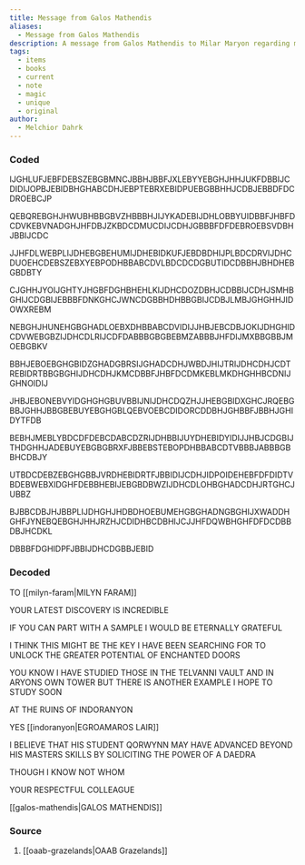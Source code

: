 ```yaml
---
title: Message from Galos Mathendis
aliases:
  - Message from Galos Mathendis
description: A message from Galos Mathendis to Milar Maryon regarding magic doors.
tags:
  - items
  - books
  - current
  - note
  - magic
  - unique
  - original
author:
  - Melchior Dahrk
---
```

### Coded
IJGHLUFJEBFDEBSZEBGBMNCJBBHJBBFJXLEBYYEBGHJHHJUKFDBBIJCDIDIJOPBJEBIDBHGHABCDHJEBPTEBRXEBIDPUEBGBBHHJCDBJEBBDFDCDROEBCJP

QEBQREBGHJHWUBHBBGBVZHBBBHJIJYKADEBIJDHLOBBYUIDBBFJHBFDCDVKEBVNADGHJHFDBJZKBDCDMUCDIJCDHJGBBBFDFDEBROEBSVDBHJBBIJCDC

JJHFDLWEBPLIJDHEBGBEHUMIJDHEBIDKUFJEBDBDHIJPLBDCDRVIJDHCDUOEHCDEBSZEBXYEBPODHBBABCDVLBDCDCDGBUTIDCDBBHJBHDHEBGBDBTY

CJGHHJYOIJGHTYJHGBFDGHBHEHLKIJDHCDOZDBHJCDBBIJCDHJSMHBGHIJCDGBIJEBBBFDNKGHCJWNCDGBBHDHBBGBIJCDBJLMBJGHGHHJIDOWXREBM

NEBGHJHUNEHGBGHADLOEBXDHBBABCDVIDIJJHBJEBCDBJOKIJDHGHIDCDVWEBGBZIJDHCDLRIJCDFDABBBGBGBEBMZABBBJHFDIJMXBBGBBJMOEBGBKV

BBHJEBOEBGHGBIDZGHADGBRSIJGHADCDHJWBDJHIJTRIJDHCDHJCDTREBIDRTBBGBGHIJDHCDHJKMCDBBFJHBFDCDMKEBLMKDHGHHBCDNIJGHNOIDIJ

JHBJEBONEBVYIDGHGHGBUVBBIJNIJDHCDQZHJJHEBGBIDXGHCJRQEBGBBJGHHJBBGBEBUYEBGHGBLQEBVOEBCDIDORCDDBHJGHBBFJBBHJGHIDYTFDB

BEBHJMEBLYBDCDFDEBCDABCDZRIJDHBBIJUYDHEBIDYIDIJJHBJCDGBIJTHDGHHJADEBUYEBGBGBRXFJBBEBSTEBOPDHBBABCDTVBBBJABBBGBBHCDBJY

UTBDCDEBZEBGHGBBJVRDHEBIDRTFJBBIDIJCDHJIDPOIDEHEBFDFDIDTVBDEBWEBXIDGHFDEBBHEBIJEBGBDBWZIJDHCDLOHBGHADCDHJRTGHCJUBBZ

BJBBCDBJHJBBPLIJDHGHJHDBDHOEBUMEHGBGHADNGBGHIJXWADDHGHFJYNEBQEBGHJHHJRZHJCDIDHBCDBHIJCJJHFDQWBHGHFDFDCDBBDBJHCDKL

DBBBFDGHIDPFJBBIJDHCDGBBJEBID
### Decoded
TO [[milyn-faram|MILYN FARAM]]

YOUR LATEST DISCOVERY IS INCREDIBLE

IF YOU CAN PART WITH A SAMPLE I WOULD BE ETERNALLY GRATEFUL

I THINK THIS MIGHT BE THE KEY I HAVE BEEN SEARCHING FOR TO UNLOCK THE GREATER POTENTIAL OF ENCHANTED DOORS

YOU KNOW I HAVE STUDIED THOSE IN THE TELVANNI VAULT AND IN ARYONS OWN TOWER BUT THERE IS ANOTHER EXAMPLE I HOPE TO STUDY SOON

AT THE RUINS OF INDORANYON

YES [[indoranyon|EGROAMAROS LAIR]]

I BELIEVE THAT HIS STUDENT QORWYNN MAY HAVE ADVANCED BEYOND HIS MASTERS SKILLS BY SOLICITING THE POWER OF A DAEDRA

THOUGH I KNOW NOT WHOM

YOUR RESPECTFUL COLLEAGUE

[[galos-mathendis|GALOS MATHENDIS]]
### Source
1. [[oaab-grazelands|OAAB Grazelands]]